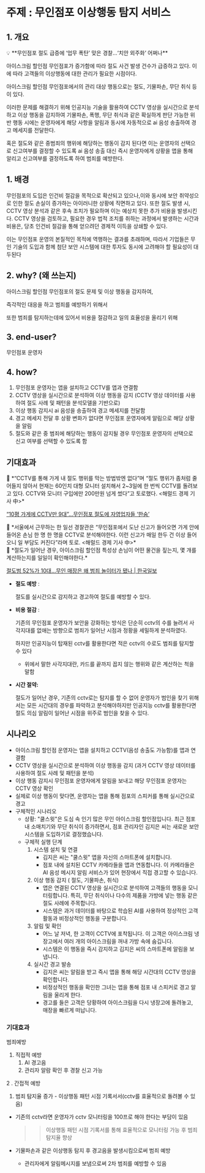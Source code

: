 # 주제 : 무인점포 이상행동 탐지 서비스

## 1. 개요

<aside>
💡 **무인점포 절도 급증에 ‘업무 폭탄’ 맞은 경찰…‘치안 외주화’ 어쩌나**

</aside>

아이스크림 할인점 무인점포가 증가함에 따라 절도 사건 발생 건수가 급증하고 있다. 이에 따라 고객들의 이상행동에 대한 관리가 필요한 시점이다.

아이스크림 할인점 무인점포에서의 관리 대상 행동으로는 절도, 기물파손, 무단 취식 등이 있다.

이러한 문제를 해결하기 위해 인공지능 기술을 활용하여 CCTV 영상을 실시간으로 분석하고 이상 행동을 감지하여 기물파손, 폭행, 무단 취식과 같은 확실하게 판단 가능한 위반 행동 시에는 운영자에게 해당 사항을 알림과 동시에 자동적으로 ai 음성 송출하여 경고 메세지를 전달한다.

혹은 절도와 같은 중범죄의 행위에 해당하는 행동이 감지 된다면 이는 운영자의 선택으로 신고여부를 결정할 수 있도록 ai 음성 송출 대신 즉시 운영자에게 상황을 앱을 통해 알리고 신고여부를 결정하도록 하여 범죄를 예방한다.

## 1. 배경

무인점포의 도입은 인건비 절감을 목적으로 확산되고 있으나,이와 동시에 보안 취약성으로 인한 절도 손실이 증가하는 아이러니한 상황에 직면하고 있다.
또한 절도 발생 시, CCTV 영상 분석과 같은 후속 조치가 필요하며 이는 예상치 못한 추가 비용을 발생시킨다.
CCTV 영상을 검토하고, 필요한 경우 법적 조치를 취하는 과정에서 발생하는 시간과 비용은, 당초 인건비 절감을 통해 얻으려던 경제적 이득을 상쇄할 수 있다.

이는 무인점포 운영의 본질적인 목적에 역행하는 결과를 초래하며,
따라서 기업들은 무인 기술의 도입과 함께 첨단 보안 시스템에 대한 투자도 동시에 고려해야 할 필요성이 대두된다

## 2. why? (왜 쓰는지)

아이스크림 할인점 무인점포의 절도 문제 및 이상 행동을 감지하여, 

즉각적인 대응을 하고 범죄를 예방하기 위해서

또한 범죄를 탐지하는데에 있어서 비용을 절감하고 일의 효율성을 올리기 위해

## 3. end-user?

무인점포 운영자

## 4. how?

1. 무인점포 운영자는 앱을 설치하고 CCTV를 앱과 연결함
2.  CCTV 영상을 실시간으로 분석하여 이상 행동을 감지 (CCTV 영상 데이터를 사용하여 절도 사례 및 패턴을 분석모델을 기반으로)
3. 이상 행동 감지시 ai 음성을 송출하여 경고 메세지를 전달함
4. 경고 메세지 전달 후 상황 변화가 없다면 무인점포 운영자에게 알림으로 해당 상황을 알림
5. 절도와 같은 중 범죄에 해당하는 행동이 감지될 경우 무인점포 운영자의 선택으로 신고 여부를 선택할 수 있도록 함

## 기대효과

<aside>
📰 *“CCTV를 통해 가게 내 절도 행위를 막는 방법밖엔 없다”며 “절도 행위가 좀처럼 줄어들지 않아서 현재는 60인치 대형 모니터 설치해서 2~3일에 한 번씩 CCTV를 돌려보고 있다. CCTV와 모니터 구입에만 200만원 넘게 썼다”고 토로했다.  <해럴드 경제 기사 中>*

</aside>

[“10평 가게에 CCTV만 9대”…무인점포 절도에 자영업자들 ‘한숨’](https://biz.heraldcorp.com/view.php?ud=20230514000150)

<aside>
📰 *서울에서 근무하는 한 일선 경찰관은 “무인점포에서 도난 신고가 들어오면 가게 안에 들어온 손님 한 명 한 명을 CCTV로 분석해야한다. 이런 신고가 매일 한두 건 이상 들어오니 일 부담도 커진다”라며 토로. <해럴드 경제 기사 中>*

</aside>

<aside>
📰 *절도가 일어난 경우, 아이스크림 할인점 특성상 손님이 어떤 물건을 짚는지, 몇 개를 계산하는지를 일일이 확인해야한다.*

</aside>

[절도범 52%가 10대...무인 매장은 왜 범죄 놀이터가 됐나 | 한국일보](https://www.hankookilbo.com/News/Read/A2023092711100005581)

- **절도 예방** :
    
    절도를 실시간으로 감지하고 경고하여 절도를 예방할 수 있다.
    
- **비용 절감** :
    
    기존의 무인점포 운영자가 보안을 강화하는 방식은 단순히 cctv의 수를 늘려서 사각지대를 없애는 방향으로  범죄가 일어난 시점과 정황을 세밀하게 분석하였다.
    
    하지만 인공지능이 탑재된 cctv를 활용한다면 적은 cctv의 수로도 범죄를 탐지할 수 있다
    
    - 위에서 말한 사각지대란, 카드를 끝까지 꼽지 않는 행위와 같은 계산하는 척을 말함
- **시간 절약:**
    
    절도가 일어난 경우, 기존의 cctv로는 탐지를 할 수 없어 운영자가 범인을 찾기 위해서는 모든 시간대의 경우를 파악하고 분석해야하지만 인공지능 cctv를 활용한다면 절도 의심 알림이 일어난 시점을 위주로 범인을 찾을 수 있다.
    

## 시나리오

- 아이스크림 할인점 운영자는 앱을 설치하고 CCTV(음성 송출도 가능함)를 앱과 연결함
- CCTV 영상을 실시간으로 분석하여 이상 행동을 감지 (과거 CCTV 영상 데이터를 사용하여 절도 사례 및 패턴을 분석)
- 이상 행동 감지시 무인점포 운영자에게 알림을 보내고 해당 무인점포 운영자는 CCTV 영상 확인
- 실제로 이상 행동이 맞다면, 운영자는 앱을 통해 점포의 스피커를 통해 실시간으로 경고
- 구체적인 시나리오
    - 상황: "쿨스윗"은 도심 속 인기 많은 무인 아이스크림 할인점입니다. 최근 점포 내 소매치기와 무단 취식이 증가하면서, 점포 관리자인 김지은 씨는 새로운 보안 시스템을 도입하기로 결정했습니다.
    - 구체적 실행 단계
        1. 시스템 설치 및 연결
            - 김지은 씨는 "쿨스윗" 앱을 자신의 스마트폰에 설치합니다.
            - 점포 내에 설치된 CCTV 카메라들을 앱과 연동합니다. 이 카메라들은 AI 음성 메시지 알림 서비스가 있어 현장에서 직접 경고할 수 있습니다.
        2. 이상 행동 감지 ( 절도, 기물파손, 취식)
            - 앱은 연결된 CCTV 영상을 실시간으로 분석하여 고객들의 행동을 모니터링합니다. 특히, 무단 취식이나 다수의 제품을 가방에 넣는 행동 같은 절도 사례에 주목합니다.
            - 시스템은 과거 데이터를 바탕으로 학습된 AI를 사용하여 정상적인 고객 활동과 비정상적인 행동을 구분합니다.
        3. 알림 및 확인
            - 어느 날 저녁, 한 고객이 CCTV에 포착됩니다. 이 고객은 아이스크림 냉장고에서 여러 개의 아이스크림을 꺼내 가방 속에 숨깁니다.
            - 시스템은 이 행동을 즉시 감지하고 김지은 씨의 스마트폰에 알림을 보냅니다.
        4. 실시간 경고 발송
            - 김지은 씨는 알림을 받고 즉시 앱을 통해 해당 시간대의 CCTV 영상을 확인합니다.
            - 비정상적인 행동을 확인한 그녀는 앱을 통해 점포 내 스피커로 경고 알림을 울리게 한다.
            - 경고를 들은 고객은 당황하여 아이스크림을 다시 냉장고에 돌려놓고, 매장을 빠르게 떠납니다.

### 기대효과

범죄예방

1. 직접적 예방
    1.  AI 경고음
    2. 관리자 알람 확인 후 경찰 신고 가능

2 . 간접적 예방

1.  범죄 탐지율 증가  - 이상행동 패턴 시점 기록서서(cctv를 효율적으로 돌려볼 수 있음)

- 기존의 cctv라면 운영자가 cctv 모니터링을 100프로 해야 한다는 부담이 있음
    
    >> 이상행동 패턴 시점 기록서를 통해 효율적으로 모니터링 가능 후 범죄 탐지율 향상
    
- 기물파손과 같은 이상행동 탐지 후 경고음을 발생시킴으로써 범죄 예방
    - 관리자에게 알림메시지를 보냄으로써 2차 범죄를 예방할 수 있음

